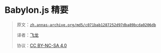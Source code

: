# Babylon.js 精要

> 原文：[`zh.annas-archive.org/md5/c071bab1287252d97dba89bcda0206db`](https://zh.annas-archive.org/md5/c071bab1287252d97dba89bcda0206db)
> 
> 译者：[飞龙](https://github.com/wizardforcel)
> 
> 协议：[CC BY-NC-SA 4.0](http://creativecommons.org/licenses/by-nc-sa/4.0/)